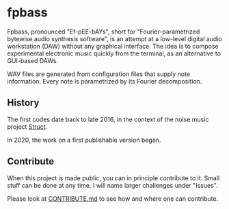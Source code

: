 # fpbass

Fpbass, pronounced "Ef-pEE-bAYs", short for "Fourier-parametrized bytewise audio synthesis software", is an attempt at a low-level digital audio workstation (DAW) without any graphical interface. The idea is to compose experimental electronic music quickly from the terminal, as an alternative to GUI-based DAWs.

WAV files are generated from configuration files that supply note information. Every note is parametrized by its Fourier decomposition.

## History

The first codes date back to late 2016, in the context of the noise music project [Struct](http://struct.square7.ch/).

In 2020, the work on a first publishable version began.

## Contribute

When this project is made public, you can in principle contribute to it. Small stuff can be done at any time. I will name larger challenges under "Issues".

Please look at [CONTRIBUTE.md](CONTRIBUTE.md) to see how and where one can contribute.
